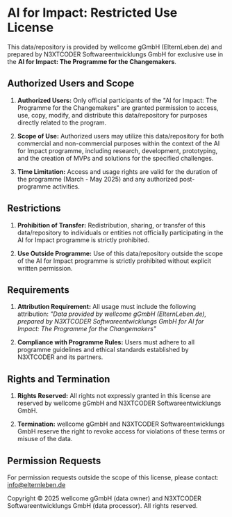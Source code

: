 # AI for Impact: Restricted Use License

This data/repository is provided by wellcome gGmbH (ElternLeben.de) and prepared by N3XTCODER Softwareentwicklungs GmbH for exclusive use in the **AI for Impact: The Programme for the Changemakers**.

## Authorized Users and Scope

1. **Authorized Users:** Only official participants of the "AI for Impact: The Programme for the Changemakers" are granted permission to access, use, copy, modify, and distribute this data/repository for purposes directly related to the program.

2. **Scope of Use:** Authorized users may utilize this data/repository for both commercial and non-commercial purposes within the context of the AI for Impact programme, including research, development, prototyping, and the creation of MVPs and solutions for the specified challenges.

3. **Time Limitation:** Access and usage rights are valid for the duration of the programme (March - May 2025) and any authorized post-programme activities.

## Restrictions

1. **Prohibition of Transfer:** Redistribution, sharing, or transfer of this data/repository to individuals or entities not officially participating in the AI for Impact programme is strictly prohibited.

2. **Use Outside Programme:** Use of this data/repository outside the scope of the AI for Impact programme is strictly prohibited without explicit written permission.

## Requirements

1. **Attribution Requirement:** All usage must include the following attribution: 
   *"Data provided by wellcome gGmbH (ElternLeben.de), prepared by N3XTCODER Softwareentwicklungs GmbH for AI for Impact: The Programme for the Changemakers"*

2. **Compliance with Programme Rules:** Users must adhere to all programme guidelines and ethical standards established by N3XTCODER and its partners.

## Rights and Termination

1. **Rights Reserved:** All rights not expressly granted in this license are reserved by wellcome gGmbH and N3XTCODER Softwareentwicklungs GmbH.

2. **Termination:** wellcome gGmbH and N3XTCODER Softwareentwicklungs GmbH reserve the right to revoke access for violations of these terms or misuse of the data.

## Permission Requests

For permission requests outside the scope of this license, please contact:
info@elternleben.de

Copyright © 2025 wellcome gGmbH (data owner) and N3XTCODER Softwareentwicklungs GmbH (data processor). All rights reserved.
